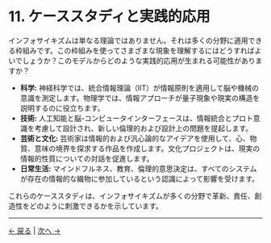 # 11. ケーススタディと実践的応用

インフォサイキズムは単なる理論ではありません。それは多くの分野に適用できる枠組みです。この枠組みを使ってさまざまな現象を理解するにはどうすればよいでしょうか？このモデルからどのような実践的応用が生まれる可能性がありますか？

- **科学:** 神経科学では、統合情報理論（IIT）が情報原則を適用して脳や機械の意識を測定します。物理学では、情報アプローチが量子現象や現実の構造を説明するのに役立ちます。
- **技術:** 人工知能と脳-コンピュータインターフェースは、情報統合とプロト意識を考慮して設計され、新しい倫理的および設計上の問題を提起します。
- **芸術と文化:** 芸術家は情報的および汎心論的なアイデアを使用して、心、物質、意味の境界を探求する作品を作成します。文化プロジェクトは、現実の情報的性質についての対話を促進します。
- **日常生活:** マインドフルネス、教育、倫理的意思決定は、すべてのシステムが存在の情報的な織物に参加しているという認識によって影響を受けます。

これらのケーススタディは、インフォサイキズムが多くの分野で革新、責任、創造性をどのように刺激できるかを示しています。

---
<div class="navigation-links">
<a href="10_歴史的背景.md" class="nav-link prev-link">← 戻る</a> | <a href="12_批判と反論.md" class="nav-link next-link">次へ →</a>
</div>
